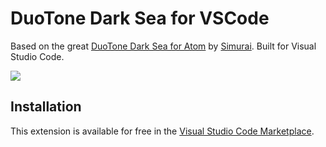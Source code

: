 # DuoTone Dark Sea for VSCode

Based on the great [DuoTone Dark Sea for Atom](https://github.com/simurai/duotone-dark-sea-syntax) by [Simurai](https://github.com/simurai). Built for Visual Studio Code.

![](https://raw.githubusercontent.com/sallar/vscode-duotone-dark-sea/master/screenshot.png)

## Installation

This extension is available for free in the [Visual Studio Code Marketplace](https://marketplace.visualstudio.com/items?itemName=sallar.vscode-duotone-dark-sea).
